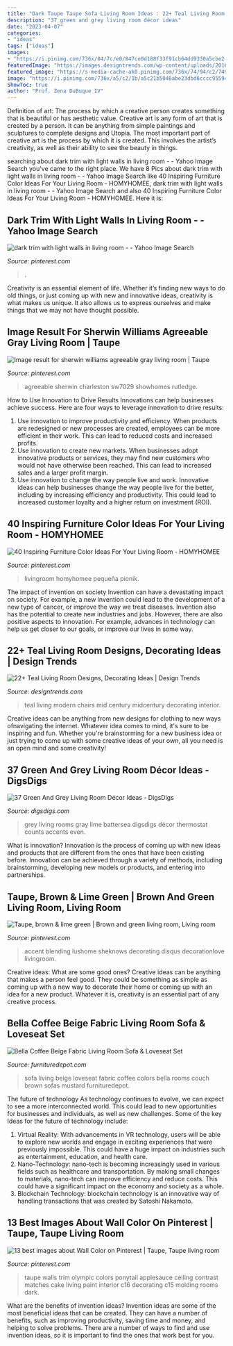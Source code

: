 ```yaml
---
title: "Dark Taupe Taupe Sofa Living Room Ideas : 22+ Teal Living Room Designs, Decorating Ideas"
description: "37 green and grey living room décor ideas"
date: "2023-04-07"
categories:
- "ideas"
tags: ["ideas"]
images:
- "https://i.pinimg.com/736x/84/7c/e0/847ce0d188f33f91cb64dd9330a5cbe2.jpg"
featuredImage: "https://images.designtrends.com/wp-content/uploads/2016/03/04115448/Mid-century-Modern-Teal-chairs-in-living-room.jpeg"
featured_image: "https://s-media-cache-ak0.pinimg.com/736x/74/94/c2/7494c28aa5a6d5dfe8900bbc85b3ab6b.jpg"
image: "https://i.pinimg.com/736x/a5/c2/1b/a5c21b5046abe23dbd6cccc95594176b.jpg"
ShowToc: true
author: "Prof. Zena DuBuque IV"
---
```



Definition of art: The process by which a creative person creates something that is beautiful or has aesthetic value.
Creative art is any form of art that is created by a person. It can be anything from simple paintings and sculptures to complete designs and Utopia. The most important part of creative art is the process by which it is created. This involves the artist’s creativity, as well as their ability to see the beauty in things.

	

		
searching about dark trim with light walls in living room - - Yahoo Image Search you've came to the right place. We have 8 Pics about dark trim with light walls in living room - - Yahoo Image Search like 40 Inspiring Furniture Color Ideas For Your Living Room - HOMYHOMEE, dark trim with light walls in living room - - Yahoo Image Search and also 40 Inspiring Furniture Color Ideas For Your Living Room - HOMYHOMEE. Here it is:
		
    
## Dark Trim With Light Walls In Living Room - - Yahoo Image Search

<img loading=lazy src="https://i.pinimg.com/736x/84/7c/e0/847ce0d188f33f91cb64dd9330a5cbe2.jpg" onerror="this.onerror=null;this.src='https://tse4.mm.bing.net/th?id=OIP.1YnBSdm5vz253jd5OKHA1wHaFW&amp;pid=15.1';" alt="dark trim with light walls in living room - - Yahoo Image Search">

_Source: pinterest.com_

>. 

	

Creativity is an essential element of life. Whether it’s finding new ways to do old things, or just coming up with new and innovative ideas, creativity is what makes us unique. It also allows us to express ourselves and make things that we may not have thought possible.

    
## Image Result For Sherwin Williams Agreeable Gray Living Room | Taupe

<img loading=lazy src="https://i.pinimg.com/736x/a5/c2/1b/a5c21b5046abe23dbd6cccc95594176b.jpg" onerror="this.onerror=null;this.src='https://tse2.mm.bing.net/th?id=OIP.IX0qZv0UEn0LDGEKWV5W-QHaE8&amp;pid=15.1';" alt="Image result for sherwin williams agreeable gray living room | Taupe">

_Source: pinterest.com_

>agreeable sherwin charleston sw7029 showhomes rutledge. 

	

How to Use Innovation to Drive Results
Innovations can help businesses achieve success. Here are four ways to leverage innovation to drive results:
1. Use innovation to improve productivity and efficiency. When products are redesigned or new processes are created, employees can be more efficient in their work. This can lead to reduced costs and increased profits.
2. Use innovation to create new markets. When businesses adopt innovative products or services, they may find new customers who would not have otherwise been reached. This can lead to increased sales and a larger profit margin.
3. Use innovation to change the way people live and work. Innovative ideas can help businesses change the way people live for the better, including by increasing efficiency and productivity. This could lead to increased customer loyalty and a higher return on investment (ROI).

    
## 40 Inspiring Furniture Color Ideas For Your Living Room - HOMYHOMEE

<img loading=lazy src="https://i.pinimg.com/736x/e9/aa/08/e9aa087b68397808b6a78d362d8c83d5.jpg" onerror="this.onerror=null;this.src='https://tse1.mm.bing.net/th?id=OIP.dg1i_YrQMSPJ8pm8nmZo9QHaKL&amp;pid=15.1';" alt="40 Inspiring Furniture Color Ideas For Your Living Room - HOMYHOMEE">

_Source: pinterest.com_

>livingroom homyhomee pequeña pionik. 

	

The impact of invention on society
Invention can have a devastating impact on society. For example, a new invention could lead to the development of a new type of cancer, or improve the way we treat diseases. Invention also has the potential to create new industries and jobs. However, there are also positive aspects to innovation. For example, advances in technology can help us get closer to our goals, or improve our lives in some way.

    
## 22+ Teal Living Room Designs, Decorating Ideas | Design Trends

<img loading=lazy src="https://images.designtrends.com/wp-content/uploads/2016/03/04115448/Mid-century-Modern-Teal-chairs-in-living-room.jpeg" onerror="this.onerror=null;this.src='https://tse3.mm.bing.net/th?id=OIP.u3uNZuGXA2oBz6ptvkXnMAHaE8&amp;pid=15.1';" alt="22+ Teal Living Room Designs, Decorating Ideas | Design Trends">

_Source: designtrends.com_

>teal living modern chairs mid century midcentury decorating interior. 

	

Creative ideas can be anything from new designs for clothing to new ways ofnavigating the internet. Whatever idea comes to mind, it's sure to be inspiring and fun. Whether you're brainstorming for a new business idea or just trying to come up with some creative ideas of your own, all you need is an open mind and some creativity!

    
## 37 Green And Grey Living Room Décor Ideas - DigsDigs

<img loading=lazy src="https://www.digsdigs.com/photos/2016/10/green-grey-living-rooms-775x517.jpg" onerror="this.onerror=null;this.src='https://tse1.mm.bing.net/th?id=OIP.pfFe1ljXvHSqFopd7E75dAHaE8&amp;pid=15.1';" alt="37 Green And Grey Living Room Décor Ideas - DigsDigs">

_Source: digsdigs.com_

>grey living rooms gray lime battersea digsdigs décor thermostat counts accents even. 

	

What is innovation?
Innovation is the process of coming up with new ideas and products that are different from the ones that have been existing before. Innovation can be achieved through a variety of methods, including brainstorming, developing new models or products, and entering into partnerships.

    
## Taupe, Brown &amp; Lime Green | Brown And Green Living Room, Living Room

<img loading=lazy src="https://i.pinimg.com/originals/0c/a0/67/0ca0676bcfe5e85f1f6b681ebc422dee.jpg" onerror="this.onerror=null;this.src='https://tse1.mm.bing.net/th?id=OIP._HU2W_ZvSuGbHHmXDYCn3AHaKY&amp;pid=15.1';" alt="Taupe, brown &amp; lime green | Brown and green living room, Living room">

_Source: pinterest.com_

>accent blending lushome sheknows decorating disqus decorationlove livingroom. 

	

Creative ideas: What are some good ones?
Creative ideas can be anything that makes a person feel good. They could be something as simple as coming up with a new way to decorate their home or coming up with an idea for a new product. Whatever it is, creativity is an essential part of any creative process.

    
## Bella Coffee Beige Fabric Living Room Sofa &amp; Loveseat Set

<img loading=lazy src="http://www.furnituredepot.com/cachedimages/b/b7b693338c94440c5739344c61582ee6.image.1280x917.jpg" onerror="this.onerror=null;this.src='https://tse1.mm.bing.net/th?id=OIP.K-RBBjL0GnAQqsFAkDzP4wHaFT&amp;pid=15.1';" alt="Bella Coffee Beige Fabric Living Room Sofa &amp; Loveseat Set">

_Source: furnituredepot.com_

>sofa living beige loveseat fabric coffee colors bella rooms couch brown sofas mustard furnituredepot. 

	

The future of technology
As technology continues to evolve, we can expect to see a more interconnected world. This could lead to new opportunities for businesses and individuals, as well as new challenges. Some of the key Ideas for the future of technology include: 
1. Virtual Reality: With advancements in VR technology, users will be able to explore new worlds and engage in exciting experiences that were previously impossible. This could have a huge impact on industries such as entertainment, education, and health care.
2. Nano-Technology: nano-tech is becoming increasingly used in various fields such as healthcare and transportation. By making small changes to materials, nano-tech can improve efficiency and reduce costs. This could have a significant impact on the economy and society as a whole. 
3. Blockchain Technology: blockchain technology is an innovative way of handling transactions that was created by Satoshi Nakamoto.

    
## 13 Best Images About Wall Color On Pinterest | Taupe, Taupe Living Room

<img loading=lazy src="https://s-media-cache-ak0.pinimg.com/736x/74/94/c2/7494c28aa5a6d5dfe8900bbc85b3ab6b.jpg" onerror="this.onerror=null;this.src='https://tse2.mm.bing.net/th?id=OIP.E7Ckd1k-MfwL5zeCM_hYlwHaJ4&amp;pid=15.1';" alt="13 best images about Wall Color on Pinterest | Taupe, Taupe living room">

_Source: pinterest.com_

>taupe walls trim olympic colors ponytail applesauce ceiling contrast matches cake living paint interior c16 decorating c15 molding rooms dark. 

	

What are the benefits of invention ideas?
Invention ideas are some of the most beneficial ideas that can be created. They can have a number of benefits, such as improving productivity, saving time and money, and helping to solve problems. There are a number of ways to find and use invention ideas, so it is important to find the ones that work best for you.

